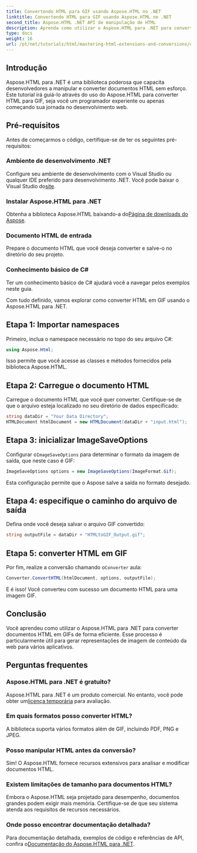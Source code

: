 ```yaml
---
title: Convertendo HTML para GIF usando Aspose.HTML no .NET
linktitle: Convertendo HTML para GIF usando Aspose.HTML no .NET
second_title: Aspose.HTML .NET API de manipulação de HTML
description: Aprenda como utilizar o Aspose.HTML para .NET para converter documentos HTML em imagens GIF sem problemas. Este guia abrangente o orienta passo a passo.
type: docs
weight: 16
url: /pt/net/tutorials/html/mastering-html-extensions-and-conversions/converting-html-to-gif/
---
```

## Introdução

Aspose.HTML para .NET é uma biblioteca poderosa que capacita desenvolvedores a manipular e converter documentos HTML sem esforço. Este tutorial irá guiá-lo através do uso do Aspose.HTML para converter HTML para GIF, seja você um programador experiente ou apenas começando sua jornada no desenvolvimento web.

## Pré-requisitos

Antes de começarmos o código, certifique-se de ter os seguintes pré-requisitos:

### Ambiente de desenvolvimento .NET 

 Configure seu ambiente de desenvolvimento com o Visual Studio ou qualquer IDE preferido para desenvolvimento .NET. Você pode baixar o Visual Studio do[site](https://visualstudio.microsoft.com/downloads/).

### Instalar Aspose.HTML para .NET

 Obtenha a biblioteca Aspose.HTML baixando-a do[Página de downloads do Aspose](https://releases.aspose.com/html/net/).

### Documento HTML de entrada

Prepare o documento HTML que você deseja converter e salve-o no diretório do seu projeto.

### Conhecimento básico de C#

Ter um conhecimento básico de C# ajudará você a navegar pelos exemplos neste guia.

Com tudo definido, vamos explorar como converter HTML em GIF usando o Aspose.HTML para .NET.

## Etapa 1: Importar namespaces

Primeiro, inclua o namespace necessário no topo do seu arquivo C#:

```csharp
using Aspose.Html;
```

Isso permite que você acesse as classes e métodos fornecidos pela biblioteca Aspose.HTML.

## Etapa 2: Carregue o documento HTML

Carregue o documento HTML que você quer converter. Certifique-se de que o arquivo esteja localizado no seu diretório de dados especificado:

```csharp
string dataDir = "Your Data Directory";
HTMLDocument htmlDocument = new HTMLDocument(dataDir + "input.html");
```

## Etapa 3: inicializar ImageSaveOptions

 Configurar o`ImageSaveOptions` para determinar o formato da imagem de saída, que neste caso é GIF:

```csharp
ImageSaveOptions options = new ImageSaveOptions(ImageFormat.Gif);
```

Esta configuração permite que o Aspose salve a saída no formato desejado.

## Etapa 4: especifique o caminho do arquivo de saída

Defina onde você deseja salvar o arquivo GIF convertido:

```csharp
string outputFile = dataDir + "HTMLtoGIF_Output.gif";
```

## Etapa 5: converter HTML em GIF

 Por fim, realize a conversão chamando o`Converter` aula:

```csharp
Converter.ConvertHTML(htmlDocument, options, outputFile);
```

E é isso! Você converteu com sucesso um documento HTML para uma imagem GIF.

## Conclusão

Você aprendeu como utilizar o Aspose.HTML para .NET para converter documentos HTML em GIFs de forma eficiente. Esse processo é particularmente útil para gerar representações de imagem de conteúdo da web para vários aplicativos.

## Perguntas frequentes

### Aspose.HTML para .NET é gratuito?  
 Aspose.HTML para .NET é um produto comercial. No entanto, você pode obter um[licença temporária](https://purchase.conholdate.com/temporary-license/) para avaliação.

### Em quais formatos posso converter HTML?  
A biblioteca suporta vários formatos além de GIF, incluindo PDF, PNG e JPEG.

### Posso manipular HTML antes da conversão?  
Sim! O Aspose.HTML fornece recursos extensivos para analisar e modificar documentos HTML.

### Existem limitações de tamanho para documentos HTML?  
Embora o Aspose.HTML seja projetado para desempenho, documentos grandes podem exigir mais memória. Certifique-se de que seu sistema atenda aos requisitos de recursos necessários.

### Onde posso encontrar documentação detalhada?  
 Para documentação detalhada, exemplos de código e referências de API, confira o[Documentação do Aspose.HTML para .NET](https://reference.aspose.com/html/net/).